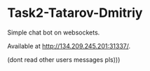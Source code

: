 # Task2-Tatarov-Dmitriy

Simple chat bot on websockets.

Available at http://134.209.245.201:31337/.

(dont read other users messages pls)))
